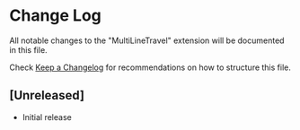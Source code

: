 # Change Log

All notable changes to the "MultiLineTravel" extension will be documented in this file.

Check [Keep a Changelog](http://keepachangelog.com/) for recommendations on how to structure this file.

## [Unreleased]

- Initial release